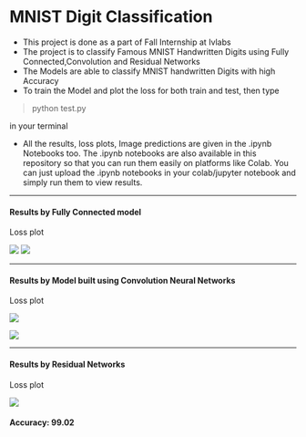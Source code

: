 # MNIST Digit Classification
* This project is done as a part of Fall Internship at Ivlabs
* The project is to classify Famous MNIST Handwritten Digits using Fully Connected,Convolution and Residual Networks
* The Models are able to classify MNIST handwritten Digits with high Accuracy
* To train the Model and plot the loss for both train and test, then type
> python test.py

in your terminal

* All the results, loss plots, Image predictions are given in the .ipynb Notebooks too. The .ipynb notebooks are also available in this repository so that you can run them easily on platforms like Colab. You can just upload the .ipynb notebooks in your colab/jupyter notebook and simply run them to view results.



---


#### Results by Fully Connected model
Loss plot

![](https://i.imgur.com/q92gscY.png)
![](https://i.imgur.com/FLFr0Cx.png)

---

#### Results by Model built using Convolution Neural Networks
Loss plot

![](https://i.imgur.com/rGrIeDc.png)

![](https://i.imgur.com/tOfbXVp.png)

---

#### Results by Residual Networks
Loss plot

![](https://i.imgur.com/GTAKGfO.png)

#### Accuracy: 99.02





